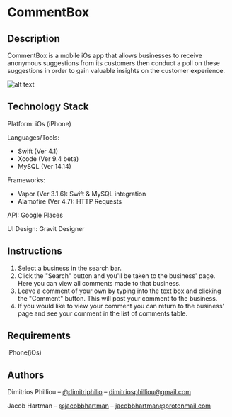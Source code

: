 # CommentBox

## Description

CommentBox is a mobile iOs app that allows businesses to receive anonymous suggestions from its customers then conduct a poll on these suggestions in order to gain valuable insights on the customer experience.

![alt text](https://github.com/Dimitriopolous/CommentBox/blob/master/Graphics/Untitled.png)


## Technology Stack

Platform: iOs (iPhone)

Languages/Tools:
 - Swift (Ver 4.1)
 - Xcode (Ver 9.4 beta)
 - MySQL (Ver 14.14)

Frameworks:
 - Vapor (Ver 3.1.6): Swift & MySQL integration
 - Alamofire (Ver 4.7): HTTP Requests
 
API: Google Places

UI Design: Gravit Designer

## Instructions

1) Select a business in the search bar. 
2) Click the "Search" button and you'll be taken to the business' page. Here you can view all comments made to that business.
3) Leave a comment of your own by typing into the text box and clicking the "Comment" button. This will post your comment to the business.
4) If you would like to view your comment you can return to the business' page and see your comment in the list of comments table.

## Requirements

iPhone(iOs)

## Authors

Dimitrios Philliou – [@dimitriphilio](https://twitter.com/dimitriphilio?lang=en) – dimitriosphilliou@gmail.com

Jacob Hartman – [@jacobbhartman](https://twitter.com/JacobBHartman?lang=en) – jacobbhartman@protonmail.com
